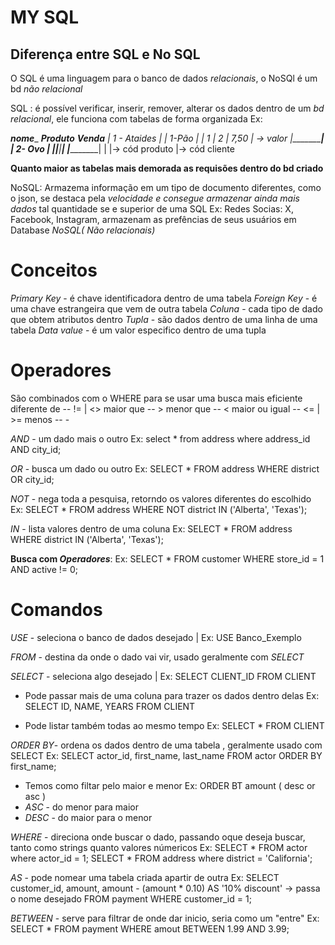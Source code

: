 # MY SQL

## Diferença entre SQL e No SQL
O SQL é uma linguagem para o banco de dados *relacionais*, o NoSQl é um bd *não relacional*

SQL : é possível verificar, inserir, remover, alterar os dados dentro de um *bd relacional*, ele funciona com tabelas de forma organizada
Ex:

_____nome______     _____Produto____            ______Venda_____
| 1 - Ataides |     |    1-Pão     |            | 1  | 2 | 7,50 | -> valor
|_____________|     |    2- Ovo    |            |_|____|________|
                    |______________|             |    |-> cód produto
                                                  |-> cód cliente

**Quanto maior as tabelas mais demorada as requisões dentro do bd criado**

NoSQL: Armazema informação em um tipo de documento diferentes, como o json, se destaca pela *velocidade e consegue armazenar ainda mais dados* tal quantidade se e superior de uma SQL
Ex: Redes Socias: X, Facebook, Instagram, armazenam as prefências de seus usuários em Database *NoSQL( Não relacionais)*

# Conceitos
*Primary Key* -  é chave identificadora dentro de uma tabela
*Foreign Key* - é uma chave estrangeira que vem de outra tabela
*Coluna* -  cada tipo de dado que obtem atributos dentro
*Tupla* - são dados dentro de uma linha de uma tabela
*Data value* - é um valor especifico dentro de uma tupla

# Operadores
São combinados com o WHERE para se usar uma busca mais eficiente
diferente de -- !=  |  <>
maior que -- >
menor que -- <
maior ou igual --  <=  |  >=
menos --   -

*AND* - um dado mais o outro
Ex: select * from address where address_id AND city_id;


*OR* - busca um dado ou outro
Ex: SELECT * FROM address WHERE district OR city_id;


*NOT* - nega toda a pesquisa, retorndo os valores diferentes do escolhido
Ex: SELECT * FROM address WHERE NOT district IN ('Alberta', 'Texas');

*IN*  - lista valores dentro de uma coluna
Ex: SELECT * FROM address WHERE district IN ('Alberta', 'Texas');

**Busca com *Operadores***:
Ex: SELECT * FROM customer WHERE store_id = 1 AND active != 0;

# Comandos

*USE* - seleciona o banco de dados desejado   |     Ex: USE Banco_Exemplo

*FROM* - destina da onde o dado vai vir, usado geralmente com *SELECT*

*SELECT* - seleciona algo desejado            |     Ex: SELECT CLIENT_ID FROM CLIENT
- Pode passar mais de uma coluna para trazer os dados dentro delas
Ex: SELECT ID, NAME, YEARS FROM CLIENT

- Pode listar também todas ao mesmo tempo
Ex: SELECT * FROM CLIENT

*ORDER BY*- ordena os dados dentro de uma tabela , geralmente usado com SELECT
Ex: SELECT actor_id, first_name, last_name FROM actor ORDER BY first_name;

- Temos como filtar pelo maior e menor  Ex: ORDER BT amount ( desc or asc )
- *ASC* - do menor para maior
- *DESC* - do maior para o menor

*WHERE* - direciona onde buscar o dado, passando oque deseja buscar, tanto como  strings quanto valores númericos
Ex: SELECT * FROM actor where actor_id = 1;
    SELECT * FROM address where district = 'California';

*AS* - pode nomear uma tabela criada apartir de outra
Ex: 
SELECT customer_id, amount,
 amount  - (amount * 0.10) AS '10% discount' -> passa o nome desejado
 FROM payment WHERE customer_id = 1;

*BETWEEN* - serve para filtrar de onde dar inicio, seria como um "entre" 
Ex: SELECT * FROM payment WHERE amout BETWEEN 1.99 AND 3.99;
